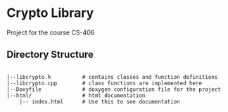 # Crypto Library

Project for the course CS-406

## Directory Structure
```

|--libcrypto.h			# contains classes and function definitions
|--libcrypto.cpp		# class functions are implemented here
|--Doxyfile				# doxygen configuration file for the project
|--html/				# html documentation
	|-- index.html		# Use this to see documentation
```